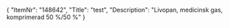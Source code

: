 {
  "ItemNr": "148642",
  "Title": "test",
  "Description": "Livopan, medicinsk gas, komprimerad 50 %/50 %"
}